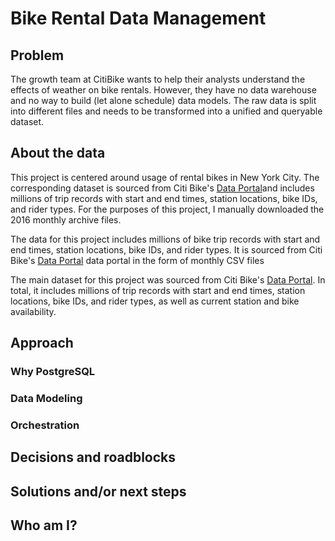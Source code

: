 # Bike Rental Data Management
## Problem
The growth team at CitiBike wants to help their analysts understand the effects of weather on bike rentals.
However, they have no data warehouse and no way to build (let alone schedule) data models.
The raw data is split into different files and needs to be transformed into a unified and queryable dataset.

## About the data
This project is centered around usage of rental bikes in New York City. The corresponding dataset is sourced from
Citi Bike's [Data Portal](https://citibikenyc.com/system-data)and includes millions of trip records with start and end times, station locations, bike IDs, and rider types.
For the purposes of this project, I manually downloaded the 2016 monthly archive files.

The data for this project includes millions of bike trip records with start and end times, station locations, bike IDs,
and rider types. It is sourced from Citi Bike's [Data Portal](https://citibikenyc.com/system-data) data portal in
the form of monthly CSV files

The main dataset for this project was sourced from Citi Bike's [Data Portal](https://citibikenyc.com/system-data).
In total, it includes millions of trip records with start and end times, station locations, bike IDs, and rider types,
as well as current station and bike availability. 

## Approach
### Why PostgreSQL
### Data Modeling
### Orchestration

## Decisions and roadblocks

## Solutions and/or next steps


## Who am I?
